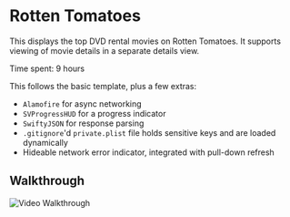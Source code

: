 # Rotten Tomatoes

This displays the top DVD rental movies on Rotten Tomatoes. It supports viewing of movie details in a separate details view.

Time spent: 9 hours

This follows the basic template, plus a few extras:
* `Alamofire` for async networking
* `SVProgressHUD` for a progress indicator
* `SwiftyJSON` for response parsing
* `.gitignore`'d `private.plist` file holds sensitive keys and are loaded dynamically
* Hideable network error indicator, integrated with pull-down refresh

## Walkthrough
![Video Walkthrough](demo.gif)
